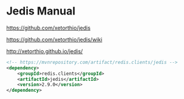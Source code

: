 # Jedis Manual

<https://github.com/xetorthio/jedis>

<https://github.com/xetorthio/jedis/wiki>

<http://xetorthio.github.io/jedis/>

```xml
<!-- https://mvnrepository.com/artifact/redis.clients/jedis -->
<dependency>
    <groupId>redis.clients</groupId>
    <artifactId>jedis</artifactId>
    <version>2.9.0</version>
</dependency>
```